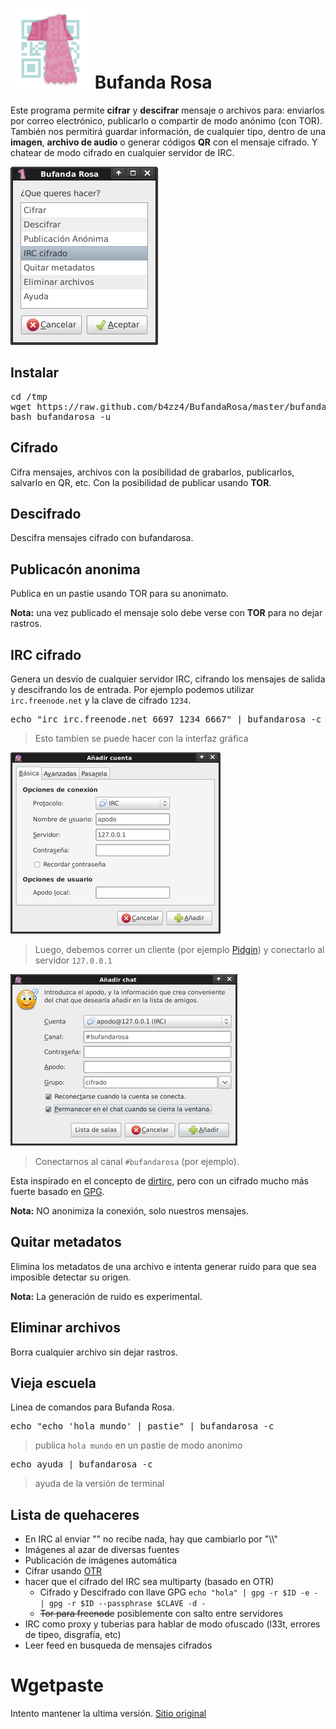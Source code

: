 # ![captura del programa](img/bufandarosa.png) Bufanda Rosa


Este programa permite **cifrar** y **descifrar** mensaje o archivos para: enviarlos por correo electrónico, publicarlo o compartir de modo anónimo (con TOR). 
También nos permitirá guardar información, de cualquier tipo, dentro de una **imagen**,  **archivo de audio** o generar códigos **QR** con el mensaje cifrado.
Y chatear de modo cifrado en cualquier servidor de IRC.

![captura del programa](img/cifrado.png)

## Instalar

<pre>
cd /tmp
wget https://raw.github.com/b4zz4/BufandaRosa/master/bufandarosa
bash bufandarosa -u
</pre>

## Cifrado

Cifra mensajes, archivos con la posibilidad de grabarlos, publicarlos, salvarlo en QR, etc.
Con la posibilidad de publicar usando **TOR**.

## Descifrado

Descifra mensajes cifrado con bufandarosa.

## Publicacón anonima

Publica en un pastie usando TOR para su anonimato.

**Nota:** una vez publicado el mensaje solo debe verse con **TOR** para no dejar rastros.

## IRC cifrado

Genera un desvío de cualquier servidor IRC, cifrando los mensajes de salida y descifrando los de entrada. 
Por ejemplo podemos utilizar `irc.freenode.net` y la clave de cifrado `1234`.

<pre>
echo "irc irc.freenode.net 6697 1234 6667" | bufandarosa -c
</pre>
> Esto tambien se puede hacer con la interfaz gráfica

![captura del programa](img/irc.png)
> Luego, debemos correr un cliente (por ejemplo [Pidgin](https://pidgin.im/)) y conectarlo al servidor `127.0.0.1`

![captura del programa](img/canal.png)
> Conectarnos al canal `#bufandarosa` (por ejemplo).

Esta inspirado en el concepto de [dirtirc](http://dirtirc.sf.net), pero con un cifrado mucho más fuerte basado en [GPG](http://www.gnupg.org/index.es.html).

**Nota:** NO anonimiza la conexión, solo nuestros mensajes.

## Quitar metadatos

Elimina los metadatos de una archivo e intenta generar ruido para que sea imposible detectar su origen.

**Nota:** La generación de ruido es experimental.

## Eliminar archivos

Borra cualquier archivo sin dejar rastros.

## Vieja escuela

Linea de comandos para Bufanda Rosa.

<pre>
echo "echo 'hola mundo' | pastie" | bufandarosa -c
</pre>
> publica `hola mundo` en un pastie de modo anonimo

<pre>
echo ayuda | bufandarosa -c
</pre>
> ayuda de la versión de terminal

## Lista de quehaceres

* En IRC al enviar "\" no recibe nada, hay que cambiarlo por "\\\\"
* Imágenes al azar de diversas fuentes
* Publicación de imágenes automática
* Cifrar usando [OTR](http://www.cypherpunks.ca/otr/)
* hacer que el cifrado del IRC sea multiparty (basado en OTR)
  * Cifrado y Descifrado con llave GPG `echo "hola" | gpg -r $ID -e - | gpg -r $ID --passphrase $CLAVE -d -`
  * ~~Tor para freenode~~ posiblemente con salto entre servidores
* IRC como proxy y tuberias para hablar de modo ofuscado (l33t, errores de tipeo, disgrafía, etc)
* Leer feed en busqueda de mensajes cifrados


# Wgetpaste

Intento mantener la ultima versión. [Sitio original](http://wgetpaste.zlin.dk/)
